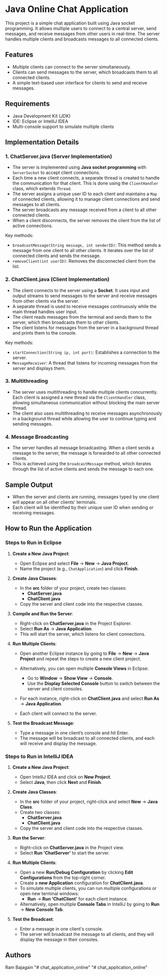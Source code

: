 # Java Online Chat Application

This project is a simple chat application built using Java socket programming. It allows multiple users to connect to a central server, send messages, and receive messages from other users in real-time. The server handles multiple clients and broadcasts messages to all connected clients.

## Features
- Multiple clients can connect to the server simultaneously.
- Clients can send messages to the server, which broadcasts them to all connected clients.
- A simple text-based user interface for clients to send and receive messages.

## Requirements
- Java Development Kit (JDK)
- IDE: Eclipse or IntelliJ IDEA
- Multi-console support to simulate multiple clients


## Implementation Details

### 1. **ChatServer.java (Server Implementation)**

- The server is implemented using **Java socket programming** with `ServerSocket` to accept client connections.
- Each time a new client connects, a separate thread is created to handle the communication for that client. This is done using the `ClientHandler` class, which extends `Thread`.
- The server assigns a unique user ID to each client and maintains a `Map` of connected clients, allowing it to manage client connections and send messages to all clients.
- The server broadcasts any message received from a client to all other connected clients.
- When a client disconnects, the server removes the client from the list of active connections.

Key methods:
- `broadcastMessage(String message, int senderID)`: This method sends a message from one client to all other clients. It iterates over the list of connected clients and sends the message.
- `removeClient(int userID)`: Removes the disconnected client from the list.

### 2. **ChatClient.java (Client Implementation)**

- The client connects to the server using a **Socket**. It uses input and output streams to send messages to the server and receive messages from other clients via the server.
- A separate thread is used to receive messages continuously while the main thread handles user input.
- The client reads messages from the terminal and sends them to the server, which then broadcasts them to other clients.
- The client listens for messages from the server in a background thread and prints them to the console.

Key methods:
- `startConnection(String ip, int port)`: Establishes a connection to the server.
- `MessageReceiver`: A thread that listens for incoming messages from the server and displays them.

### 3. **Multithreading**

- The server uses multithreading to handle multiple clients concurrently. Each client is assigned a new thread via the `ClientHandler` class, allowing simultaneous communication without blocking the main server thread.
- The client also uses multithreading to receive messages asynchronously in a background thread while allowing the user to continue typing and sending messages.

### 4. **Message Broadcasting**

- The server handles all message broadcasting. When a client sends a message to the server, the message is forwarded to all other connected clients.
- This is achieved using the `broadcastMessage` method, which iterates through the list of active clients and sends the message to each one.

## Sample Output

- When the server and clients are running, messages typed by one client will appear on all other clients' terminals.
- Each client will be identified by their unique user ID when sending or receiving messages.


## How to Run the Application

### Steps to Run in **Eclipse**

1. **Create a New Java Project**:
   - Open Eclipse and select **File** → **New** → **Java Project**.
   - Name the project (e.g., `ChatApplication`) and click **Finish**.

2. **Create Java Classes**:
   - In the **src** folder of your project, create two classes:
      - **ChatServer.java**
      - **ChatClient.java**
   - Copy the server and client code into the respective classes.

3. **Compile and Run the Server**:
   - Right-click on **ChatServer.java** in the Project Explorer.
   - Select **Run As** → **Java Application**.
   - This will start the server, which listens for client connections.

4. **Run Multiple Clients**:
   - Open another Eclipse instance by going to **File** → **New** → **Java Project** and repeat the steps to create a new client project.
   - Alternatively, you can open multiple **Console Views** in Eclipse:
      - Go to **Window** → **Show View** → **Console**.
      - Use the **Display Selected Console** button to switch between the server and client consoles.

   - For each instance, right-click on **ChatClient.java** and select **Run As** → **Java Application**.
   - Each client will connect to the server.

5. **Test the Broadcast Message**:
   - Type a message in one client’s console and hit Enter.
   - The message will be broadcast to all connected clients, and each will receive and display the message.

### Steps to Run in **IntelliJ IDEA**

1. **Create a New Java Project**:
   - Open IntelliJ IDEA and click on **New Project**.
   - Select **Java**, then click **Next** and **Finish**.

2. **Create Java Classes**:
   - In the **src** folder of your project, right-click and select **New** → **Java Class**.
   - Create two classes:
      - **ChatServer.java**
      - **ChatClient.java**
   - Copy the server and client code into the respective classes.

3. **Run the Server**:
   - Right-click on **ChatServer.java** in the Project view.
   - Select **Run 'ChatServer'** to start the server.

4. **Run Multiple Clients**:
   - Open a new **Run/Debug Configuration** by clicking **Edit Configurations** from the top-right corner.
   - Create a **new Application** configuration for **ChatClient.java**.
   - To simulate multiple clients, you can run multiple configurations or open new terminal windows:
      - **Run** → **Run 'ChatClient'** for each client instance.
   - Alternatively, open multiple **Console Tabs** in IntelliJ by going to **Run** → **New Console Tab**.

5. **Test the Broadcast**:
   - Enter a message in one client's console.
   - The server will broadcast the message to all clients, and they will display the message in their consoles.



## Authors
Ram Bajagain
"# chat_application_online" 
"# chat_application_online" 
